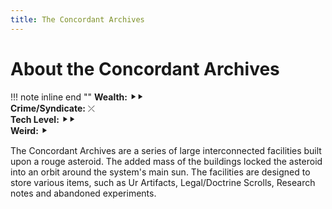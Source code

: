 ```yaml
---
title: The Concordant Archives
---
```


# About the Concordant Archives

!!! note inline end ""
    **Wealth:** ⯈⯈<br />
    **Crime/Syndicate:** ⤫<br />
    **Tech Level:** ⯈⯈<br />
    **Weird:** ⯈

The Concordant Archives are a series of large interconnected facilities built upon a rouge asteroid. The added mass of the buildings locked the asteroid into an orbit around the system's main sun. The facilities are designed to store various items, such as Ur Artifacts, Legal/Doctrine Scrolls, Research notes and abandoned experiments.

